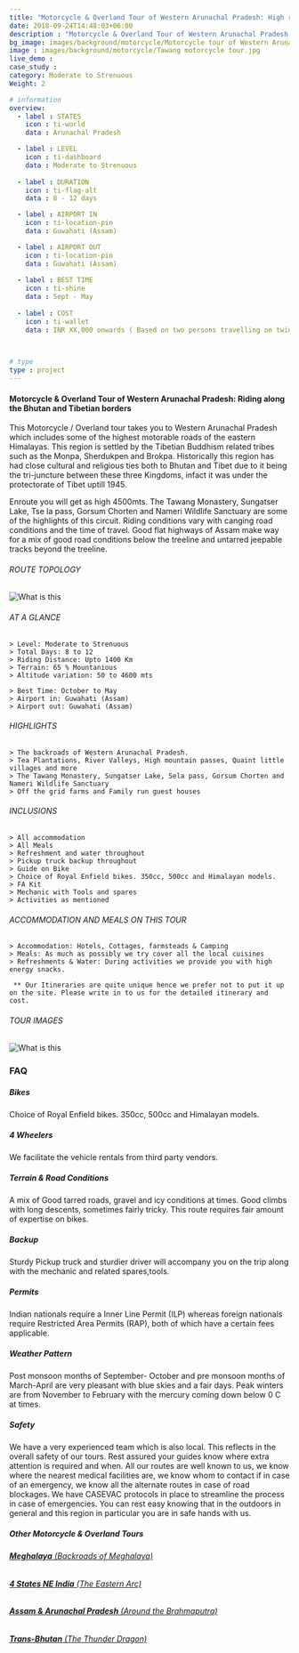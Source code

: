 ```yaml
---
title: "Motorcycle & Overland Tour of Western Arunachal Pradesh: High roads of the Monyul"
date: 2018-09-24T14:48:03+06:00
description : "Motorcycle & Overland Tour of Western Arunachal Pradesh. This tour takes you across the tea fields of Assam to the high roads of western Arunachal Pradesh"
bg_image: images/background/motorcycle/Motorcycle tour of Western Arunachal Pradesh main.jpg
image : images/background/motorcycle/Tawang motorcycle tour.jpg
live_demo :
case_study : 
category: Moderate to Strenuous
Weight: 2

# information
overview:
  - label : STATES
    icon : ti-world
    data : Arunachal Pradesh 

  - label : LEVEL
    icon : ti-dashboard
    data : Moderate to Strenuous
    
  - label : DURATION
    icon : ti-flag-alt
    data : 8 - 12 days

  - label : AIRPORT IN
    icon : ti-location-pin
    data : Guwahati (Assam)

  - label : AIRPORT OUT
    icon : ti-location-pin
    data : Guwahati (Assam)
    
  - label : BEST TIME
    icon : ti-shine
    data : Sept - May
 
  - label : COST 
    icon : ti-wallet
    data : INR XX,000 onwards ( Based on two persons travelling on twin share)
 


# type
type : project
---
```


#### Motorcycle & Overland Tour of Western Arunachal Pradesh: Riding along the Bhutan and Tibetian borders

This Motorcycle / Overland tour takes you to Western Arunachal Pradesh which includes some of the highest motorable roads of the eastern Himalayas. This region is settled by the Tibetian Buddhism related tribes such as the Monpa, Sherdukpen and Brokpa. Historically this region has had close cultural and religious ties both to Bhutan and Tibet due to it being the tri-juncture between these three Kingdoms, infact it was under the protectorate of Tibet uptill 1945.

Enroute you will get as high 4500mts. The Tawang Monastery, Sungatser Lake, Tse la pass, Gorsum Chorten and Nameri Wildlife Sanctuary are some of the highlights of this circuit. Riding conditions vary with canging road conditions and the time of travel. Good flat highways of Assam make way for a mix of good road conditions below the treeline and untarred jeepable tracks beyond the treeline.

###### ROUTE TOPOLOGY

![What is this](/images/background/motorcycle/tawangmototopo.jpg)



###### AT A GLANCE
```
> Level: Moderate to Strenuous
> Total Days: 8 to 12
> Riding Distance: Upto 1400 Km
> Terrain: 65 % Mountanious 
> Altitude variation: 50 to 4600 mts

> Best Time: October to May
> Airport in: Guwahati (Assam)
> Airport out: Guwahati (Assam)
```




###### HIGHLIGHTS
```
> The backroads of Western Arunachal Pradesh.
> Tea Plantations, River Valleys, High mountain passes, Quaint little villages and more
> The Tawang Monastery, Sungatser Lake, Sela pass, Gorsum Chorten and Nameri Wildlife Sanctuary 
> Off the grid farms and Family run guest houses
```

###### INCLUSIONS
```
> All accommodation
> All Meals
> Refreshment and water throughout
> Pickup truck backup throughout
> Guide on Bike
> Choice of Royal Enfield bikes. 350cc, 500cc and Himalayan models.
> FA Kit
> Mechanic with Tools and spares
> Activities as mentioned
```
###### ACCOMMODATION AND MEALS ON THIS TOUR
```
> Accommodation: Hotels, Cottages, farmsteads & Camping
> Meals: As much as possibly we try cover all the local cuisines
> Refreshments & Water: During activities we provide you with high energy snacks. 
```
``` ** Our Itineraries are quite unique hence we prefer not to put it up on the site. Please write in to us for the detailed itinerary and cost.```

###### TOUR IMAGES

![What is this](/images/background/motorcycle/tawangmotorcycletourgallery.jpg)



### FAQ

##### Bikes

Choice of Royal Enfield bikes. 350cc, 500cc and Himalayan models.

##### 4 Wheelers

We facilitate the vehicle rentals from third party vendors.

##### Terrain & Road Conditions

A mix of Good tarred roads, gravel and icy conditions at times. Good climbs with long descents, sometimes fairly tricky. This route requires fair amount of expertise on bikes.

##### Backup
Sturdy Pickup truck and sturdier driver will accompany you on the trip along with the mechanic and related spares,tools.


##### Permits
Indian nationals require a Inner Line Permit (ILP) whereas foreign nationals require Restricted Area Permits (RAP), both of which have a certain fees applicable.

##### Weather Pattern
Post monsoon months of September- October and pre monsoon months of March-April are very pleasant with blue skies and a fair days. Peak winters are from November to February with the mercury coming down below 0 C at times.

##### Safety 
We have a very experienced team which is also local. This reflects in the overall safety of our tours. Rest assured your guides know where extra attention is required and when. All our routes are well known to us, we know where the nearest medical facilities are, we know whom to contact if in case of an emergency, we know all the alternate routes in case of road blockages. We have CASEVAC protocols in place to streamline the process in case of emergencies. You can rest easy knowing that in the outdoors in general and this region in particular you are in safe hands with us.

##### Other Motorcycle & Overland Tours

###### [**Meghalaya** (Backroads of Meghalaya)](/motorcycle/trans-meghalaya-motorcycle-overland/) 
###### [**4 States NE India** (The Eastern Arc)](/motorcycle/motorcycle-overland-tour-of-ne-india/)  
###### [**Assam & Arunachal Pradesh** (Around the Brahmaputra)](/motorcycle/motorcycle-overland-assam-arunachal-pradesh/)  
###### [**Trans-Bhutan** (The Thunder Dragon)](/motorcycle/trans-bhutan-motorcycle-overland-tour/) 
